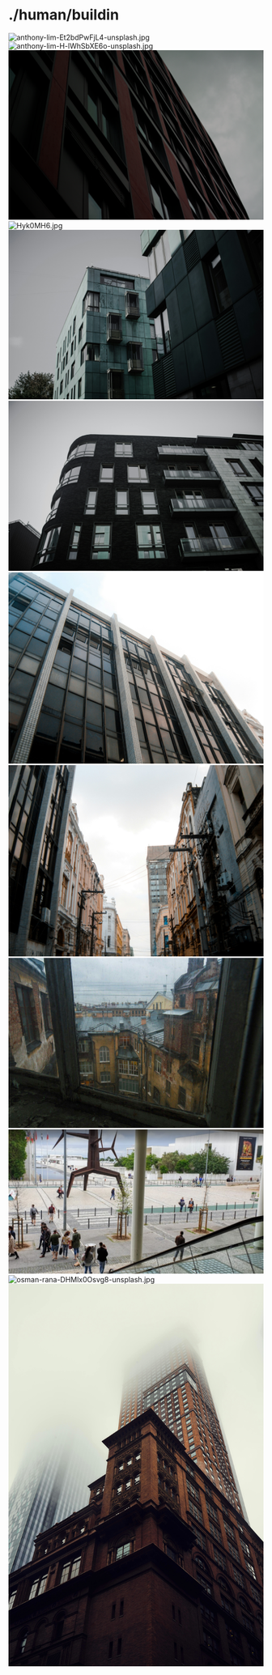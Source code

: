 # ./human/buildin

<img src="anthony-lim-Et2bdPwFjL4-unsplash.jpg" alt="anthony-lim-Et2bdPwFjL4-unsplash.jpg">

<img src="anthony-lim-H-lWhSbXE6o-unsplash.jpg" alt="anthony-lim-H-lWhSbXE6o-unsplash.jpg">

<img src="arch_brown.png" alt="arch_brown.png">

<img src="Hyk0MH6.jpg" alt="Hyk0MH6.jpg">

<img src="klim-musalimov-5XYO7WhvJA8-unsplash.jpg" alt="klim-musalimov-5XYO7WhvJA8-unsplash.jpg">

<img src="klim-musalimov-CdiAEC3qBwo-unsplash.jpg" alt="klim-musalimov-CdiAEC3qBwo-unsplash.jpg">

<img src="matheus-vinicius-FuJyDU4GzJc-unsplash.jpg" alt="matheus-vinicius-FuJyDU4GzJc-unsplash.jpg">

<img src="matheus-vinicius-rDw4A9zAfgI-unsplash.jpg" alt="matheus-vinicius-rDw4A9zAfgI-unsplash.jpg">

<img src="oldApartmentWindow.jpg" alt="oldApartmentWindow.jpg">

<img src="osint-exercise-007-big-picture.png" alt="osint-exercise-007-big-picture.png">

<img src="osman-rana-DHMlx0Osvg8-unsplash.jpg" alt="osman-rana-DHMlx0Osvg8-unsplash.jpg">

<img src="valentino-funghi-x_9PvNrFm4Q-unsplash.jpg" alt="valentino-funghi-x_9PvNrFm4Q-unsplash.jpg">
